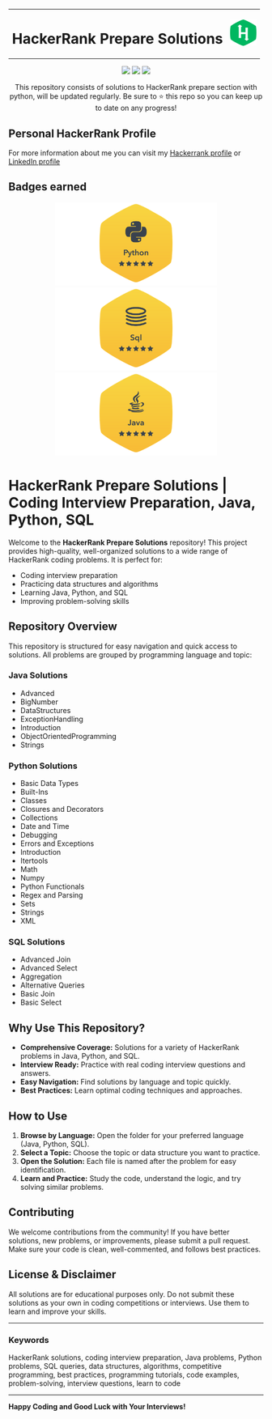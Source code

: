 <table align="center">
  <tr>
    <td>
      <h1>HackerRank Prepare Solutions</h1>
    </td>
    <td>
      <img src="assets/hr.png" alt="HackerRank" width="52" height="52">
    </td>
  </tr> 
</table>


<p align="center">
	<img src="https://img.shields.io/badge/Problems%20Solved-197-brightgreen.svg?style=for-the-badge">
	<img src="https://img.shields.io/badge/Languages-Python/SQL/Java-blue.svg?style=for-the-badge&logo=python">
	<img src="https://img.shields.io/badge/Latest%20Update-13/08/2025-yellow.svg?style=for-the-badge">
</p>

<p align="center">
	This repository consists of solutions to HackerRank prepare section with python, will be updated regularly.
	Be sure to ⭐ this repo so you can keep up to date on any progress! 
</p>

## Personal HackerRank Profile

For more information about me you can visit my [Hackerrank profile](https://www.hackerrank.com/profile/rksingh1713) or [LinkedIn profile](https://www.linkedin.com/in/rksingh1713)

## Badges earned

<p align="center">
	<img src="/assets/python-gold-badge.png" alt="HackerRank Badge" width="320" height="165">
	<img src="/assets/sql-gold-badge.png" alt="HackerRank Badge" width="320" height="165">
	<img src="/assets/java-gold-badge.png" alt="HackerRank Badge" width="320" height="165">
</p>


# HackerRank Prepare Solutions | Coding Interview Preparation, Java, Python, SQL

Welcome to the **HackerRank Prepare Solutions** repository! This project provides high-quality, well-organized solutions to a wide range of HackerRank coding problems. It is perfect for:

- Coding interview preparation
- Practicing data structures and algorithms
- Learning Java, Python, and SQL
- Improving problem-solving skills

## Repository Overview

This repository is structured for easy navigation and quick access to solutions. All problems are grouped by programming language and topic:

### Java Solutions
- Advanced
- BigNumber
- DataStructures
- ExceptionHandling
- Introduction
- ObjectOrientedProgramming
- Strings

### Python Solutions
- Basic Data Types
- Built-Ins
- Classes
- Closures and Decorators
- Collections
- Date and Time
- Debugging
- Errors and Exceptions
- Introduction
- Itertools
- Math
- Numpy
- Python Functionals
- Regex and Parsing
- Sets
- Strings
- XML

### SQL Solutions
- Advanced Join
- Advanced Select
- Aggregation
- Alternative Queries
- Basic Join
- Basic Select

## Why Use This Repository?

- **Comprehensive Coverage:** Solutions for a variety of HackerRank problems in Java, Python, and SQL.
- **Interview Ready:** Practice with real coding interview questions and answers.
- **Easy Navigation:** Find solutions by language and topic quickly.
- **Best Practices:** Learn optimal coding techniques and approaches.

## How to Use

1. **Browse by Language:** Open the folder for your preferred language (Java, Python, SQL).
2. **Select a Topic:** Choose the topic or data structure you want to practice.
3. **Open the Solution:** Each file is named after the problem for easy identification.
4. **Learn and Practice:** Study the code, understand the logic, and try solving similar problems.

## Contributing

We welcome contributions from the community! If you have better solutions, new problems, or improvements, please submit a pull request. Make sure your code is clean, well-commented, and follows best practices.

## License & Disclaimer

All solutions are for educational purposes only. Do not submit these solutions as your own in coding competitions or interviews. Use them to learn and improve your skills.

---

### Keywords

HackerRank solutions, coding interview preparation, Java problems, Python problems, SQL queries, data structures, algorithms, competitive programming, best practices, programming tutorials, code examples, problem-solving, interview questions, learn to code

---

**Happy Coding and Good Luck with Your Interviews!**
